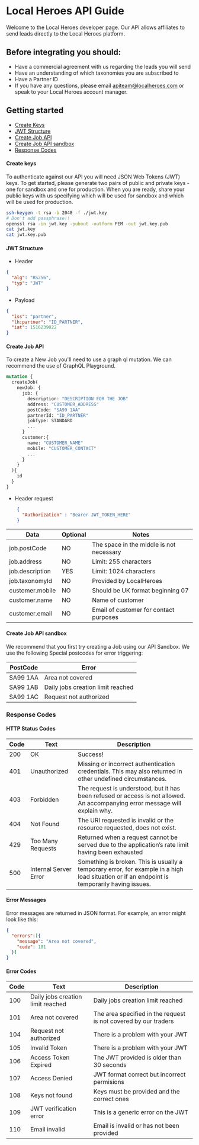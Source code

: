 # Local Heroes API Guide

Welcome to the Local Heroes developer page. Our API allows affiliates to send leads directly to the Local Heroes platform.

## Before integrating you should:

* Have a commercial agreement with us regarding the leads you will send
* Have an understanding of which taxonomies you are subscribed to
* Have a Partner ID
* If you have any questions, please email apiteam@localheroes.com or speak to your Local Heroes account manager.

## Getting started
* [Create Keys](#create-keys)
* [JWT Structure](#jwt-structure)
* [Create Job API](#create-job-api)
* [Create Job API sandbox](#create-job-api-sandbox)
* [Response Codes](#response-codes)

#### Create keys
To authenticate against our API you will need JSON Web Tokens (JWT) keys. To get started, please generate two pairs of public and private keys - one for sandbox and one for production. When you are ready, share your public keys with us specifying which will be used for sandbox and which will be used for production.

```bash
ssh-keygen -t rsa -b 2048 -f ./jwt.key
# Don't add passphrase!!
openssl rsa -in jwt.key -pubout -outform PEM -out jwt.key.pub
cat jwt.key
cat jwt.key.pub
```

####  JWT Structure

- Header
```json
{
  "alg": "RS256",
  "typ": "JWT"
}
```
- Payload
```json
{
  "iss": "partner",
  "lh:partner": "ID_PARTNER",
  "iat": 1516239022
}
```

#### Create Job API
To create a New Job you'll need to use a graph ql mutation. We can recommend the use of GraphQL Playground.
```graphql
mutation {
  createJob(
    newJob: {
      job: {
        description: "DESCRIPTION FOR THE JOB"
        address: "CUSTOMER_ADDRESS"
        postCode: "SA99 1AA"
        partnerId: "ID_PARTNER"
        jobType: STANDARD
        ...
      }
      customer:{
        name: "CUSTOMER_NAME"
        mobile: "CUSTOMER_CONTACT"
        ...
      }
    }
  ){
    id
  }
}
```
- Header request
```json
    {
      "Authorization" : "Bearer JWT_TOKEN_HERE"
    }
```

| Data  | Optional | Notes |
| ------------- | ------------- | ------------- |
| job.postCode | NO | The space in the middle is not necessary  |
| job.address | NO | Limit: 255 characters |
| job.description | YES | Limit: 1024 characters |
| job.taxonomyId | NO | Provided by LocalHeroes |
|customer.mobile	|NO|	Should be UK format beginning 07|
|customer.name	|NO|	Name of customer|
|customer.email	|NO	|Email of customer for contact purposes|
#### Create Job API sandbox

We recommend that you first try creating a Job using our API Sandbox.
We use the following Special postcodes for error triggering:

| PostCode  | Error |
| ------------- | ------------- |
| SA99 1AA  | Area not covered  |
| SA99 1AB  | Daily jobs creation limit reached  |
|SA99 1AC|	Request not authorized|

### Response Codes

#### HTTP Status Codes

|Code|Text|Description|
|--- |--- |--- |
|200|OK|Success!|
|401|Unauthorized|Missing or incorrect authentication credentials. This may also returned in other undefined circumstances.|
|403|Forbidden|The request is understood, but it has been refused or access is not allowed. An accompanying error message will explain why.|
|404|Not Found|The URI requested is invalid or the resource requested, does not exist.|
|429|Too Many Requests|Returned when a request cannot be served due to the application’s rate limit having been exhausted|
|500|Internal Server Error|Something is broken. This is usually a temporary error, for example in a high load situation or if an endpoint is temporarily having issues.|

#### Error Messages
Error messages are returned in JSON format. For example, an error might look like this:

```json
{
  "errors":[{
    "message": "Area not covered",
    "code": 101
  }]
}
```

#### Error Codes

|Code|Text|Description|
|--- |--- |--- |
|100|	Daily jobs creation limit reached|	Daily jobs creation limit reached
|101|	Area not covered|	The area specified in the request is not covered by our traders
|104|	Request not authorized|	There is a problem with your JWT
|105|	Invalid Token|	There is a problem with your JWT
|106|	Access Token Expired|	The JWT provided is older than 30 seconds
|107|	Access Denied|	JWT format correct but incorrect permisions
|108|	Keys not found|	Keys must be provided and the correct ones
|109|	JWT verification error|	This is a generic error on the JWT
|110|	Email invalid|	Email is invalid or has not been provided
